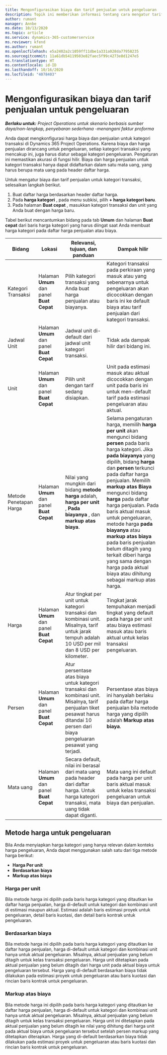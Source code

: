 ```yaml
---
title: Mengonfigurasikan biaya dan tarif penjualan untuk pengeluaran
description: Topik ini memberikan informasi tentang cara mengatur tarif biaya dan penjualan untuk kategori transaksi dan pengeluaran.
author: rumant
manager: Annbe
ms.date: 10/13/2020
ms.topic: article
ms.service: dynamics-365-customerservice
ms.reviewer: kfend
ms.author: rumant
ms.openlocfilehash: e5a2402a2c1059ff11dbe1a331a028da77958235
ms.sourcegitcommit: 11a61db54119503e82faec5f99c4273e8d1247e5
ms.translationtype: HT
ms.contentlocale: id-ID
ms.lasthandoff: 10/16/2020
ms.locfileid: "4078403"
---
```

# <a name="set-up-cost-and-sales-rates-for-expenses"></a>Mengonfigurasikan biaya dan tarif penjualan untuk pengeluaran

_**Berlaku untuk:** Project Operations untuk skenario berbasis sumber daya/non-lengkap, penyebaran sederhana -menangani faktur proforma_

Anda dapat mengkonfigurasi harga biaya dan penjualan untuk kategori transaksi di Dynamics 365 Project Operations. Karena biaya dan harga penjualan dirancang untuk pengeluaran, setiap kategori transaksi yang mencakup ini, juga harus diatur sebagai kategori pengeluaran. Pengaturan ini memastikan akurasi di fungsi hilir. Biaya dan harga penjualan untuk kategori transaksi hanya dapat didaftarkan dalam satu mata uang, yang harus berupa mata uang pada header daftar harga.

Untuk mengatur biaya dan tarif penjualan untuk kategori transaksi, selesaikan langkah berikut. 

1. Buat daftar harga berdasarkan header daftar harga. 
2. Pada **harga kategori** , pada menu subkisi, pilih **+ harga kategori baru**. 
3. Pada halaman **Buat cepat** , masukkan kategori transaksi dan unit yang Anda buat dengan harga baru.

Tabel berikut mencantumkan bidang pada tab **Umum** dan halaman **Buat cepat** dari baris harga kategori yang harus diingat saat Anda membuat harga kategori pada daftar harga penjualan atau biaya.

| Bidang | Lokasi | Relevansi, tujuan, dan panduan | Dampak hilir |
| --- | --- | --- | --- |
| Kategori Transaksi | Halaman **Umum** dan panel **Buat Cepat** | Pilih kategori transaksi yang Anda buat harga penjualan atau biayanya. | Kategori transaksi pada perkiraan yang masuk atau yang sebenarnya untuk pengeluaran akan dicocokkan dengan baris ini ke default biaya atau tarif penjualan dari kategori transaksi. |
| Jadwal Unit | Halaman **Umum** dan panel **Buat Cepat** | Jadwal unit di-default dari jadwal unit kategori transaksi. | Tidak ada dampak hilir dari bidang ini. |
| Unit | Halaman **Umum** dan panel **Buat Cepat** | Pilih unit dengan tarif sedang disiapkan. | Unit pada estimasi masuk atau aktual dicocokkan dengan unit pada baris ini untuk men-default tarif pada estimasi pengeluaran atau aktual. |
| Metode Penetapan Harga | Halaman **Umum** dan panel **Buat Cepat** | Nilai yang mungkin dari bidang **metode harga** adalah, **harga per unit** , **Pada biayanya** , dan **markup atas biaya**. | Selama pengaturan harga, memilih **harga per unit** akan mengunci bidang **persen** pada baris harga kategori. Jika **pada biayanya** yang dipilih, bidang **harga** dan **persen** terkunci pada daftar harga penjualan. Memilih **markup atas Biaya** mengunci bidang **harga** pada daftar harga penjualan. Pada baris aktual masuk untuk pengeluaran, metode harga **pada biayanya** atau **markup atas biaya** pada baris penjualan belum ditagih yang terkait diberi harga yang sama dengan harga pada aktual biaya atau dihitung sebagai markup atas harga. |
| Harga | Halaman **Umum** dan panel **Buat Cepat** | Atur tingkat per unit untuk kategori transaksi dan kombinasi unit. Misalnya, tarif untuk jarak tempuh adalah 10 USD per mil dan 8 USD per kilometer. | Tingkat jarak tempuhakan menjadi tingkat yang default pada harga per unit atau biaya estimasi masuk atau baris aktual untuk kelas transaksi pengeluaran.|
| Persen | Halaman **Umum** dan panel **Buat Cepat** | Atur persentase atas biaya untuk kategori transaksi dan kombinasi unit. Misalnya, tarif penjualan tiket pesawat harus ditandai 10 persen dari biaya pengeluaran pesawat yang terjadi. | Persentase atas biaya ini hanyalah berlaku pada daftar harga penjualan bila metode harga yang dipilih adalah **Markup atas biaya**. |
| Mata uang | Halaman **Umum** dan panel **Buat Cepat** | Secara default, nilai ini berasal dari mata uang pada header dari daftar harga. Untuk harga kategori transaksi, mata uang tidak dapat diganti. | Mata uang ini default pada harga per unit baris aktual masuk untuk kelas transaksi pengeluaran untuk biaya dan penjualan. |

## <a name="pricing-methods-for-expenses"></a>Metode harga untuk pengeluaran

Bila Anda menyiapkan harga kategori yang hanya relevan dalam konteks harga pengeluaran, Anda dapat menggunakan salah satu dari tiga metode harga berikut:

- **Harga Per unit**
- **Berdasarkan biaya**
- **Markup atas biaya**

### <a name="price-per-unit"></a>Harga per unit
Bila metode harga ini dipilih pada baris harga kategori yang ditautkan ke daftar harga penjualan, harga di-default untuk kategori dan kombinasi unit di estimasi maupun aktual. Estimasi adalah baris estimasi proyek untuk pengeluaran, detail baris kuotasi, dan detail baris kontrak untuk pengeluaran.

### <a name="at-cost"></a>Berdasarkan biaya
Bila metode harga ini dipilih pada baris harga kategori yang ditautkan ke daftar harga penjualan, harga di-default untuk kategori dan kombinasi unit hanya untuk aktual pengeluaran. Misalnya, aktual penjualan yang belum ditagih untuk kelas transaksi pengeluaran. Harga unit ditetapkan pada aktual penjualan yang belum ditagih dari harga unit pada aktual biaya untuk pengeluaran tersebut. Harga yang di-default berdasarkan biaya tidak dilakukan pada estimasi proyek untuk pengeluaran atau baris kuotasi dan rincian baris kontrak untuk pengeluaran.

### <a name="markup-over-cost"></a>Markup atas biaya
Bila metode harga ini dipilih pada baris harga kategori yang ditautkan ke daftar harga penjualan, harga di-default untuk kategori dan kombinasi unit hanya untuk aktual pengeluaran. Misalnya, aktual penjualan yang belum ditagih untuk kelas transaksi pengeluaran. Harga unit ini ditetapkan pada aktual penjualan yang belum ditagih ke nilai yang dihitung dari harga unit pada aktual biaya untuk pengeluaran tersebut setelah persen markup yang ditetapkan diterapkan. Harga yang di-default berdasarkan biaya tidak dilakukan pada estimasi proyek untuk pengeluaran atau baris kuotasi dan rincian baris kontrak untuk pengeluaran.
